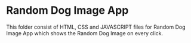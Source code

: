# Random Dog Image App
This folder consist of HTML, CSS and JAVASCRIPT files for Random Dog Image App which shows the Random Dog Image on every click.